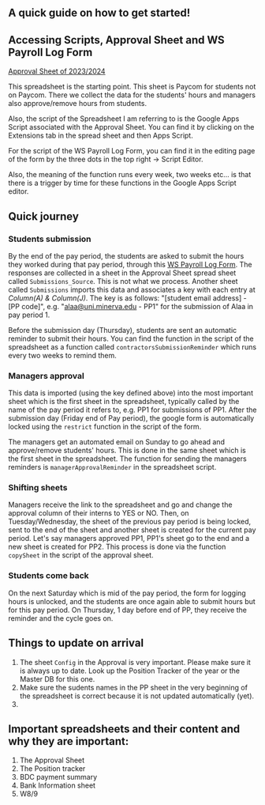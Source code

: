 ## A quick guide on how to get started!

## Accessing Scripts, Approval Sheet and WS Payroll Log Form

[Approval Sheet of 2023/2024](https://docs.google.com/spreadsheets/d/1vwHoN5UWt_E6wVMi75IQpFi5OYvGdYd--cWBqI4lHpw/edit)

This spreadsheet is the starting point. This sheet is Paycom for students not on Paycom. There we collect the data for the students' hours and managers also approve/remove hours from students.

Also, the script of the Spreadsheet I am referring to is the Google Apps Script associated with the Approval Sheet. You can find it by clicking on the Extensions tab in the spread sheet and then Apps Script.

For the script of the WS Payroll Log Form, you can find it in the editing page of the form by the three dots in the top right -> Script Editor.

Also, the meaning of the function runs every week, two weeks etc... is that there is a trigger by time for these functions in the Google Apps Script editor.

## Quick journey

### Students submission

By the end of the pay period, the students are asked to submit the hours they worked during that pay period, through this [WS Payroll Log Form](https://forms.gle/jCmz9uQmdrzB79Zn8). The responses are collected in a sheet in the Approval Sheet spread sheet called `Submissions_Source`. This is not what we process. Another sheet called `Submissions` imports this data and associates a key with each entry at _Column(A) & Column(J)_. The key is as follows: "[student email address] - [PP code]", e.g. "alaa@uni.minerva.edu - PP1" for the submission of Alaa in pay period 1.

Before the submission day (Thursday), students are sent an automatic reminder to submit their hours. You can find the function in the script of the spreadsheet as a function called `contractorsSubmissionReminder` which runs every two weeks to remind them.

### Managers approval

This data is imported (using the key defined above) into the most important sheet which is the first sheet in the spreadsheet, typically called by the name of the pay period it refers to, e.g. PP1 for submissions of PP1. After the submission day (Friday end of Pay period), the google form is automatically locked using the `restrict` function in the script of the form.

The managers get an automated email on Sunday to go ahead and approve/remove students' hours. This is done in the same sheet which is the first sheet in the spreadsheet. The function for sending the managers reminders is `managerApprovalReminder` in the spreadsheet script.

### Shifting sheets

Managers receive the link to the spreadsheet and go and change the approval column of their interns to YES or NO. Then, on Tuesday/Wednesday, the sheet of the previous pay period is being locked, sent to the end of the sheet and another sheet is created for the current pay period. Let's say managers approved PP1, PP1's sheet go to the end and a new sheet is created for PP2. This process is done via the function `copySheet` in the script of the approval sheet.

### Students come back

On the next Saturday which is mid of the pay period, the form for logging hours is unlocked, and the students are once again able to submit hours but for this pay period. On Thursday, 1 day before end of PP, they receive the reminder and the cycle goes on.

## Things to update on arrival

1. The sheet `Config` in the Approval is very important. Please make sure it is always up to date. Look up the Position Tracker of the year or the Master DB for this one.
2. Make sure the sudents names in the PP sheet in the very beginning of the spreadsheet is correct because it is not updated automatically (yet).
3. 

## Important spreadsheets and their content and why they are important:

1. The Approval Sheet
2. The Position tracker
3. BDC payment summary
4. Bank Information sheet
5. W8/9
